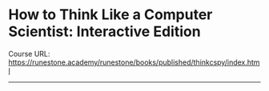 # How to Think Like a Computer Scientist: Interactive Edition

Course URL: https://runestone.academy/runestone/books/published/thinkcspy/index.html

---






